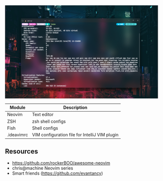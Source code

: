 ![Mah bootifoo terminal](resources/banner.png)

| Module     | Description                                    |
|------------|------------------------------------------------|
| Neovim     | Text editor                                    |
| ZSH        | zsh shell configs                              |
| Fish       | Shell configs                                  |
| .ideavimrc | VIM configuration file for IntelliJ VIM plugin |

## Resources
- https://github.com/rockerBOO/awesome-neovim
- chris@machine Neovim series
- Smart friends (https://github.com/evantancy)

